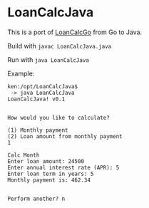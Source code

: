 # LoanCalcJava

This is a port of [LoanCalcGo](https://github.com/kenhkelly/LoanCalcGo) from Go to Java.

Build with `javac LoanCalcJava.java`

Run with `java LoanCalcJava`

Example:

```
ken:/opt/LoanCalcJava$
 -> java LoanCalcJava
LoanCalcJava! v0.1


How would you like to calculate?

(1) Monthly payment
(2) Loan amount from monthly payment
1

Calc Month
Enter loan amount: 24500
Enter annual interest rate (APR): 5
Enter loan term in years: 5
Monthly payment is: 462.34


Perform another? n
```
